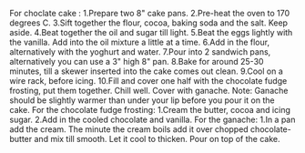 For choclate cake :
1.Prepare two 8" cake pans.
2.Pre-heat the oven to 170 degrees C.
3.Sift together the flour, cocoa, baking soda and the salt. Keep aside.
4.Beat together the oil and sugar till light.
5.Beat the eggs lightly with the vanilla. Add into the oil mixture a little at a time.
6.Add in the flour, alternatively with the yoghurt and water.
7.Pour into 2 sandwich pans, alternatively you can use a 3" high 8" pan.
8.Bake for around 25-30 minutes, till a skewer inserted into the cake comes out clean.
9.Cool on a wire rack, before icing.
10.Fill and cover one half with the chocolate fudge frosting, put them together. Chill well. Cover with ganache.
Note: Ganache should be slightly warmer than under your lip before you pour it on the cake.
For the chocolate fudge frosting:
1.Cream the butter, cocoa and icing sugar.
2.Add in the cooled chocolate and vanilla.
For the ganache:
1.In a pan add the cream. The minute the cream boils add it over chopped chocolate-butter and mix till smooth. 
Let it cool to thicken. Pour on top of the cake.
